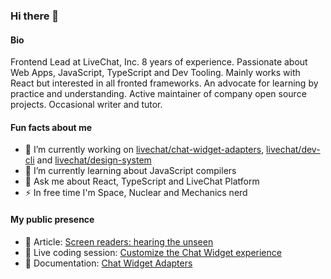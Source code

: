 ### Hi there 👋

#### Bio 

Frontend Lead at LiveChat, Inc. 8 years of experience. Passionate about Web Apps, JavaScript, TypeScript and Dev Tooling. Mainly works with React but interested in all fronted frameworks. An advocate for learning by practice and understanding. Active maintainer of company open source projects. Occasional writer and tutor.

#### Fun facts about me

- 🔭 I’m currently working on [livechat/chat-widget-adapters](https://github.com/livechat/chat-widget-adapters), [livechat/dev-cli](https://github.com/livechat/dev-cli) and [livechat/design-system](https://github.com/livechat/design-system)
- 🌱 I’m currently learning about JavaScript compilers
- 💬 Ask me about React, TypeScript and LiveChat Platform
- ⚡️ In free time I'm Space, Nuclear and Mechanics nerd

#### My public presence
- 📖 Article: [Screen readers: hearing the unseen](https://developers.livechat.com/updates/livechat-accessibility-screen-readers)
- 🎥 Live coding session: [Customize the Chat Widget experience](https://www.youtube.com/watch?v=xSRsKhhM4hM)
- 📖 Documentation: [Chat Widget Adapters](https://developers.livechat.com/docs/extending-chat-widget/chat-widget-adapters)
